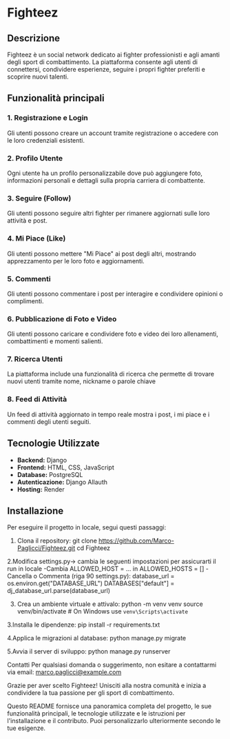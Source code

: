 # Fighteez

## Descrizione
Fighteez è un social network dedicato ai fighter professionisti e agli amanti degli sport di combattimento. La piattaforma consente agli utenti di connettersi, condividere esperienze, seguire i propri fighter preferiti e scoprire nuovi talenti.

## Funzionalità principali

### 1. Registrazione e Login
Gli utenti possono creare un account tramite registrazione o accedere con le loro credenziali esistenti.

### 2. Profilo Utente
Ogni utente ha un profilo personalizzabile dove può aggiungere foto, informazioni personali e dettagli sulla propria carriera di combattente.

### 3. Seguire (Follow)
Gli utenti possono seguire altri fighter per rimanere aggiornati sulle loro attività e post.

### 4. Mi Piace (Like)
Gli utenti possono mettere "Mi Piace" ai post degli altri, mostrando apprezzamento per le loro foto  e aggiornamenti.

### 5. Commenti
Gli utenti possono commentare i post per interagire e condividere opinioni o complimenti.

### 6. Pubblicazione di Foto e Video
Gli utenti possono caricare e condividere foto e video dei loro allenamenti, combattimenti e momenti salienti.

### 7. Ricerca Utenti
La piattaforma include una funzionalità di ricerca che permette di trovare nuovi utenti tramite nome, nickname o parole chiave 

### 8. Feed di Attività
Un feed di attività aggiornato in tempo reale mostra i post, i mi piace e i commenti degli utenti seguiti.

## Tecnologie Utilizzate
- **Backend:** Django
- **Frontend:** HTML, CSS, JavaScript
- **Database:** PostgreSQL
- **Autenticazione:** Django Allauth
- **Hosting:** Render

## Installazione
Per eseguire il progetto in locale, segui questi passaggi:

1. Clona il repository:
   git clone https://github.com/Marco-Paglicci/Fighteez.git
   cd Fighteez

2.Modifica settings.py-> cambia le seguenti impostazioni per assicurarti il run in locale
   -Cambia ALLOWED_HOST = ... in ALLOWED_HOSTS = []
   -Cancella o Commenta (riga 90 settings.py):
      database_url = os.environ.get("DATABASE_URL")
      DATABASES["default"] = dj_database_url.parse(database_url)
      
3. Crea un ambiente virtuale e attivalo:
  python -m venv venv
  source venv/bin/activate  # On Windows use `venv\Scripts\activate`

3.Installa le dipendenze:
  pip install -r requirements.txt
  
4.Applica le migrazioni al database:
  python manage.py migrate
  
5.Avvia il server di sviluppo:
  python manage.py runserver

Contatti
Per qualsiasi domanda o suggerimento, non esitare a contattarmi via email: marco.paglicci@example.com

Grazie per aver scelto Fighteez! Unisciti alla nostra comunità e inizia a condividere la tua passione per gli sport di combattimento.

Questo README fornisce una panoramica completa del progetto, le sue funzionalità principali, le tecnologie utilizzate e le istruzioni per l'installazione e il contributo. Puoi personalizzarlo ulteriormente secondo le tue esigenze.


   
